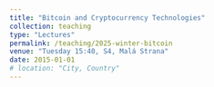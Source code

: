```yaml
---
title: "Bitcoin and Cryptocurrency Technologies"
collection: teaching
type: "Lectures"
permalink: /teaching/2025-winter-bitcoin
venue: "Tuesday 15:40, S4, Malá Strana"
date: 2015-01-01
# location: "City, Country"
---
```

